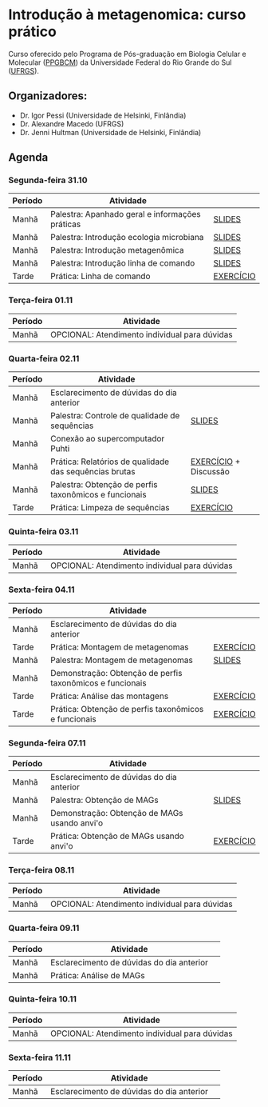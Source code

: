 # Introdução à metagenomica: curso prático

Curso oferecido pelo Programa de Pós-graduação em Biologia Celular e Molecular ([PPGBCM](https://www.ufrgs.br/ppgbcm)) da Universidade Federal do Rio Grande do Sul ([UFRGS](https://www.ufrgs.br)).  

## Organizadores:  
* Dr. Igor Pessi (Universidade de Helsinki, Finlândia)
* Dr. Alexandre Macedo (UFRGS)
* Dr. Jenni Hultman (Universidade de Helsinki, Finlândia)

## Agenda

### Segunda-feira 31.10

|Período|Atividade                                      |                                          |
|-------|-----------------------------------------------|------------------------------------------|
|Manhã  |Palestra: Apanhado geral e informações práticas|[SLIDES](apanhado-geral-info-praticas.pdf)|
|Manhã  |Palestra: Introdução ecologia microbiana       |[SLIDES](Curso-Metagenomica-Macedo-AJ.pdf)|
|Manhã  |Palestra: Introdução metagenômica              |[SLIDES](hultman_metagenomics_brazil.pdf) |
|Manhã  |Palestra: Introdução linha de comando          |[SLIDES](intro-linha-comando.pdf)         |
|Tarde  |Prática: Linha de comando                      |[EXERCÍCIO](pratica-linha-comando.md)     |

### Terça-feira 01.11

|Período|Atividade                                    |
|-------|---------------------------------------------|
|Manhã  |OPCIONAL: Atendimento individual para dúvidas|

### Quarta-feira 02.11

|Período|Atividade                                             |                                                                  |
|-------|------------------------------------------------------|------------------------------------------------------------------|
|Manhã  |Esclarecimento de dúvidas do dia anterior             |                                                                  |
|Manhã  |Palestra: Controle de qualidade de sequências         |[SLIDES](CQ-sequencias.pdf)                                       |
|Manhã  |Conexão ao supercomputador Puhti                      |                                                                  |
|Manhã  |Prática: Relatórios de qualidade das sequências brutas|[EXERCÍCIO](relatorios-qualidade-sequencias-brutas.md) + Discussão|
|Manhã  |Palestra: Obtenção de perfis taxonômicos e funcionais |[SLIDES](perfis-taxonomicos-funcionais.pdf)                       |
|Tarde  |Prática: Limpeza de sequências                        |[EXERCÍCIO](limpeza-sequencias.md)                                |

### Quinta-feira 03.11

|Período|Atividade                                    |
|-------|---------------------------------------------|
|Manhã  |OPCIONAL: Atendimento individual para dúvidas|

### Sexta-feira 04.11

|Período|Atividade                                                |                                             |
|-------|---------------------------------------------------------|---------------------------------------------|
|Manhã  |Esclarecimento de dúvidas do dia anterior                |                                             |
|Tarde  |Prática: Montagem de metagenomas                         |[EXERCÍCIO](montagem-metagenomas.md)         |
|Manhã  |Palestra: Montagem de metagenomas                        |[SLIDES](montagem-metagenomas.pdf)           |
|Manhã  |Demonstração: Obtenção de perfis taxonômicos e funcionais|
|Tarde  |Prática: Análise das montagens                           |[EXERCÍCIO](analise-montagens.md)            |
|Tarde  |Prática: Obtenção de perfis taxonômicos e funcionais     |[EXERCÍCIO](perfis-taxonomicos-funcionais.md)|

### Segunda-feira 07.11

|Período|Atividade                                   |                                                           |
|-------|--------------------------------------------|-----------------------------------------------------------|
|Manhã  |Esclarecimento de dúvidas do dia anterior   |                                                           |
|Manhã  |Palestra: Obtenção de MAGs                  |[SLIDES](obtencao-MAGs.pdf)                                |
|Manhã  |Demonstração: Obtenção de MAGs usando anvi'o|                                                           |
|Tarde  |Prática: Obtenção de MAGs usando anvi'o     |[EXERCÍCIO](obtencao-MAGs-anvio.md)                        |

### Terça-feira 08.11

|Período|Atividade                                    |
|-------|---------------------------------------------|
|Manhã  |OPCIONAL: Atendimento individual para dúvidas|

### Quarta-feira 09.11

|Período|Atividade                                |                                                           |
|-------|-----------------------------------------|-----------------------------------------------------------|
|Manhã  |Esclarecimento de dúvidas do dia anterior|                                                           |
|Manhã  |Prática: Análise de MAGs                 |                                                           |

### Quinta-feira 10.11

|Período|Atividade                                    |
|-------|---------------------------------------------|
|Manhã  |OPCIONAL: Atendimento individual para dúvidas|

### Sexta-feira 11.11

|Período|Atividade                                |                                                           |
|-------|-----------------------------------------|-----------------------------------------------------------|
|Manhã  |Esclarecimento de dúvidas do dia anterior|                                                           |
